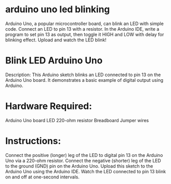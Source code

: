 # arduino uno led blinking
Arduino Uno, a popular microcontroller board, can blink an LED with simple code. Connect an LED to pin 13 with a resistor. In the Arduino IDE, write a program to set pin 13 as output, then toggle it HIGH and LOW with delay for blinking effect. Upload and watch the LED blink!

# Blink LED Arduino Uno
Description:
This Arduino sketch blinks an LED connected to pin 13 on the Arduino Uno board. It demonstrates a basic example of digital output using Arduino.

# Hardware Required:
Arduino Uno board
LED
220-ohm resistor
Breadboard
Jumper wires

# Instructions:
Connect the positive (longer) leg of the LED to digital pin 13 on the Arduino Uno via a 220-ohm resistor.
Connect the negative (shorter) leg of the LED to the ground (GND) pin on the Arduino Uno.
Upload this sketch to the Arduino Uno using the Arduino IDE.
Watch the LED connected to pin 13 blink on and off at one-second intervals.
